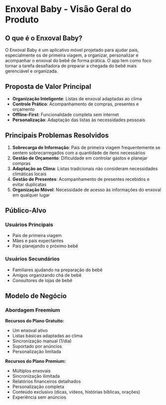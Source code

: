 # Enxoval Baby - Visão Geral do Produto

## O que é o Enxoval Baby?
O Enxoval Baby é um aplicativo móvel projetado para ajudar pais, especialmente os de primeira viagem, a organizar, personalizar e acompanhar o enxoval do bebê de forma prática. O app tem como foco tornar a tarefa desafiadora de preparar a chegada do bebê mais gerenciável e organizada.

## Proposta de Valor Principal
- **Organização Inteligente**: Listas de enxoval adaptadas ao clima
- **Controle Prático**: Acompanhamento de compras, presentes e orçamento
- **Offline-First**: Funcionalidade completa sem internet
- **Personalização**: Adaptação das listas às necessidades pessoais

## Principais Problemas Resolvidos
1. **Sobrecarga de Informação**: Pais de primeira viagem frequentemente se sentem sobrecarregados com a quantidade de itens necessários
2. **Gestão de Orçamento**: Dificuldade em controlar gastos e planejar compras
3. **Adaptação ao Clima**: Listas tradicionais não consideram necessidades climáticas locais
4. **Gestão de Presentes**: Acompanhamento de presentes recebidos e evitar duplicatas
5. **Organização Móvel**: Necessidade de acesso às informações do enxoval em qualquer lugar

## Público-Alvo
### Usuários Principais
- Pais de primeira viagem
- Mães e pais expectantes
- Pais planejando o próximo bebê

### Usuários Secundários
- Familiares ajudando na preparação do bebê
- Amigos organizando chá de bebê
- Consultores de lojas de bebê

## Modelo de Negócio
### Abordagem Freemium
**Recursos do Plano Gratuito:**
- Um enxoval ativo
- Listas básicas adaptadas ao clima
- Sincronização manual (1/dia)
- Suportado por anúncios
- Personalização limitada

**Recursos do Plano Premium:**
- Múltiplos enxovais
- Sincronização ilimitada
- Relatórios financeiros detalhados
- Personalização completa
- Conteúdo exclusivo (dicas, vídeos, histórias bíblicas, orações)
- Experiência sem anúncios
